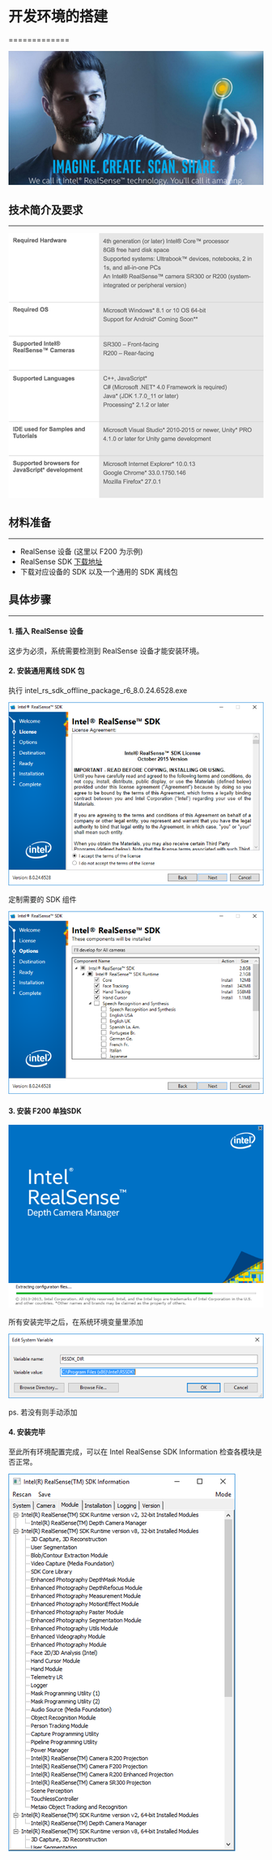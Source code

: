 # 开发环境的搭建
=============

![](/res/cover.png)

## 技术简介及要求
--------

![](/res/TechnicalSpecifications.png)

## 材料准备
--------

- RealSense 设备 (这里以 F200 为示例)
- RealSense SDK [下载地址](https://software.intel.com/en-us/intel-realsense-sdk)
- 下载对应设备的 SDK 以及一个通用的 SDK 离线包

## 具体步骤
--------
#### 1. 插入 RealSense 设备
这步为必须，系统需要检测到 RealSense 设备才能安装环境。
#### 2. 安装通用离线 SDK 包
执行 intel_rs_sdk_offline_package_r6_8.0.24.6528.exe

![](/res/intel_rs_sdk_offline_package.PNG)

定制需要的 SDK 组件

![](/res/choose_components.PNG)

#### 3. 安装 F200 单独SDK
![](/res/intel_rs_dcm_f200.PNG)

所有安装完毕之后，在系统环境变量里添加

![](/res/environment_variables.PNG)

ps. 若没有则手动添加

#### 4. 安装完毕
至此所有环境配置完成，可以在 Intel RealSense SDK Information 检查各模块是否正常。

![](/res/SDK_info.PNG)